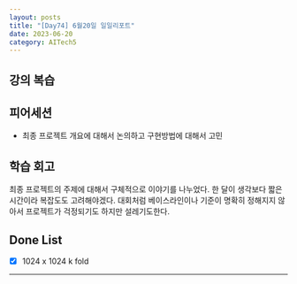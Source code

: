 ```yaml
---
layout: posts
title: "[Day74] 6월20일 일일리포트"
date: 2023-06-20
category: AITech5
---
```


## 강의 복습

## 피어세션

- 최종 프로젝트 개요에 대해서 논의하고 구현방법에 대해서 고민

## 학습 회고

최종 프로젝트의 주제에 대해서 구체적으로 이야기를 나누었다. 한 달이 생각보다 짧은 시간이라 복잡도도 고려해야겠다. 대회처럼 베이스라인이나 기준이 명확히 정해지지 않아서 프로젝트가 걱정되기도 하지만 설레기도한다. 

## Done List

- [x]  1024 x 1024 k fold
    
---
